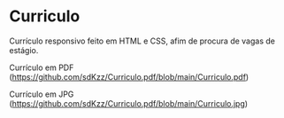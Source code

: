# Curriculo

Currículo responsivo feito em HTML e CSS, afim de procura de vagas de estágio.

Currículo em PDF (https://github.com/sdKzz/Curriculo.pdf/blob/main/Curriculo.pdf)

Currículo em JPG (https://github.com/sdKzz/Curriculo.pdf/blob/main/Curriculo.jpg)
